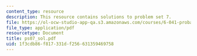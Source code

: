 ```yaml
---
content_type: resource
description: This resource contains solutions to problem set 7.
file: https://ol-ocw-studio-app-qa.s3.amazonaws.com/courses/6-041-probabilistic-systems-analysis-and-applied-probability-spring-2006/1f3cdb86f817331df256631359469758_ps07_sol.pdf
file_type: application/pdf
resourcetype: Document
title: ps07_sol.pdf
uid: 1f3cdb86-f817-331d-f256-631359469758
---
```

